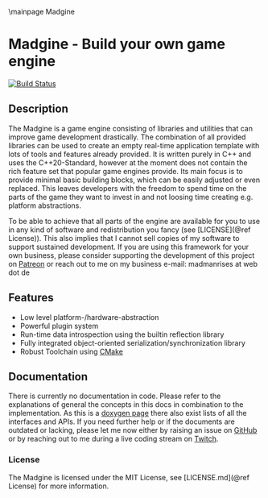 \mainpage Madgine

# Madgine - Build your own game engine

[![Build Status](http://madmanrises.hopto.org:8080/buildStatus/icon?job=Madgine%2Fmaster)](http://madmanrises.hopto.org:8080/job/Madgine/job/master/)

## Description

The Madgine is a game engine consisting of libraries and utilities that can improve game development drastically. The combination of all provided libraries can be used to create an empty real-time application template with lots of tools and features already provided. It is written purely in C++ and uses the C++20-Standard, however at the moment does not contain the rich feature set that popular game engines provide. Its main focus is to provide minimal basic building blocks, which can be easily adjusted or even replaced. This leaves developers with the freedom to spend time on the parts of the game they want to invest in and not loosing time creating e.g. platform abstractions.

To be able to achieve that all parts of the engine are available for you to use in any kind of software and redistribution you fancy (see [LICENSE](@ref License)). This also implies that I cannot sell copies of my software to support sustained development. If you are using this framework for your own business, please consider supporting the development of this project on [Patreon][] or reach out to me on my business e-mail: madmanrises at web dot de

## Features

* Low level platform-/hardware-abstraction
* Powerful plugin system
* Run-time data introspection using the builtin reflection library
* Fully integrated object-oriented serialization/synchronization library
* Robust Toolchain using [CMake][]

## Documentation

There is currently no documentation in code. Please refer to the explanations of general the concepts in this docs in combination to the implementation. As this is a [doxygen page][Doxygen] there also exist lists of all the interfaces and APIs. If you need further help or if the documents are outdated or lacking, please let me now either by raising an issue on [GitHub][] or by reaching out to me during a live coding stream on [Twitch][].

### License

The Madgine is licensed under the MIT License, see [LICENSE.md](@ref License) for more information.

[CMake]: https://www.cmake.org
[GitHub]: https://github.com/MadManRises/Madgine/issues
[Twitch]: https://www.twitch.tv/madmanrises
[Patreon]: https://www.patreon.com/madmanstudios
[Doxygen]: http://madmanrises.hopto.org/
